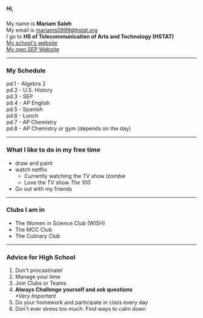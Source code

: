 ##### Hi,  

My name is **Mariam Saleh**  
My email is mariams0999@hstat.org  
I go to **HS of Telecommunication of Arts and Technology (HSTAT)**  
[My school's website](www.hstat.org)  
[My own SEP Website](https://sites.google.com/s/1MbyE0IKdjctE9KyGVhRdPF7ejuPjiM6m/p/0BzErKvI2UeJtS2tfQk9xbldIcEE/edit)

--- 

### My Schedule  

pd.1 - Algebra 2  
pd.2 - U.S. History  
pd.3 - SEP  
pd.4 - AP English  
pd.5 - Spanish  
pd.6 - Lunch  
pd.7 - AP Chemistry  
pd.8 - AP Chemistry or gym (depends on the day)

---

### What I like to do in my free time

* draw and paint
* watch netflix
    * Currently watching the TV show _Izombie_
    * Love the TV show _The 100_
* Go out with my friends

---

### Clubs I am in

* The Women in Science Club (WISH)
* The MCC Club
* The Culinary Club 

---

### Advice for High School

1. Don't procastinate!
2. Manage your time
3. Join Clubs or Teams
4. **Always Challenge yourself and ask questions**   
    _*Very Important_
5. Do your homework and participate in class every day
6. Don't ever stress too much. Find ways to calm down